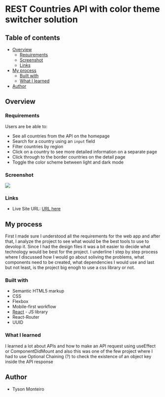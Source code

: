 # REST Countries API with color theme switcher solution

## Table of contents

- [Overview](#overview)
  - [Requirements](#the-challenge)
  - [Screenshot](#screenshot)
  - [Links](#links)
- [My process](#my-process)
  - [Built with](#built-with)
  - [What I learned](#what-i-learned)
- [Author](#author)

## Overview

### Requirements

Users are be able to:

- See all countries from the API on the homepage
- Search for a country using an `input` field
- Filter countries by region
- Click on a country to see more detailed information on a separate page
- Click through to the border countries on the detail page
- Toggle the color scheme between light and dark mode

### Screenshot

![](https://user-images.githubusercontent.com/29797099/151499259-0683a9a7-f5fa-4d08-a484-63b4be266038.png)

### Links

- Live Site URL: [URL here](https://tyson-react-app.netlify.app/)

## My process

First I made sure I understood all the requirements for the web app and after that, I analyze the project to see what would be the best tools to use to devolop it.
Since I had the design files it was a bit easier to decide what technology would be best for the project. I underline I step by step process where I discussed how I would go about soliving the problems, what components need to be created, what dependencies I would use and last but not least, is the project big enogh to use a css library or not.

### Built with

- Semantic HTML5 markup
- CSS
- Flexbox
- Mobile-first workflow
- [React](https://reactjs.org/) - JS library
- React-Router
- UUID

### What I learned

I learned a lot about APIs and how to make an API request using useEffect or ComponentDidMount and also this was one of the few project where I had to use Optional Chaining (?) to check the existence of an object key inside the API response

## Author

- Tyson Monteiro
